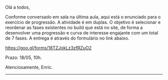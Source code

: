 Olá a todos,

Conforme conversado em sala na última aula, aqui está o enunciado para o exercício de progressão. A atividade é em duplas. O objetivo é selecionar e reordenar as fases existentes no build que está no site, de forma a desenvolver uma progressão e curva de interesse engajante com um total de 7 fases. A entrega é através do formulário no link abaixo.

https://goo.gl/forms/18TZJokLz3zfRZuO2

Prazo: 18/05, 10h.

Atenciosamente,
Enric.

---
